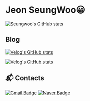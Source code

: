 # Jeon SeungWoo😀

![Seungwoo's GitHub stats](https://github-readme-stats.vercel.app/api?username=Jeonseungwoo1&show_icons=true&theme=transparent)

## Blog
[![Velog's GitHub stats](https://velog-readme-stats.vercel.app/api/badge?name=ai-notes)](https://velog.io/@swoo531)

[![Velog's GitHub stats](https://velog-readme-stats.vercel.app/api/list?name=ai-notes)](https://velog.io/@swoo531)

## :mailbox_with_mail: Contacts
[![Gmail Badge](https://img.shields.io/badge/Gmail-d14836?style=flat-square&logo=Gmail&logoColor=white&link=mailto:kimsh1691@gmail.com)](mailto:swoo1577@gmail.com)
[![Naver Badge](https://img.shields.io/badge/Naver-03C75A?style=flat-square&logo=Naver&logoColor=white&link=mailto:rlatngus1691@naver.com)](mailto:swoo531@naver.com)




